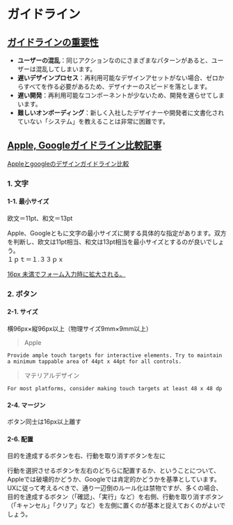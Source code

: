 # ガイドライン

## [ガイドラインの重要性](https://uxmilk.jp/73433)  

- **ユーザーの混乱**：同じアクションなのにさまざまなパターンがあると、ユーザーは混乱してしまいます。
- **遅いデザインプロセス**：再利用可能なデザインアセットがない場合、ゼロからすべてを作る必要があるため、デザイナーのスピードを落とします。
- **遅い開発**：再利用可能なコンポーネントが少ないため、開発を遅らせてしまいます。
- **難しいオンボーディング**：新しく入社したデザイナーや開発者に文書化されていない「システム」を教えることは非常に困難です。

## [Apple, Googleガイドライン比較記事](https://baigie.me/sogitani/2015/07/apple-google-design-guideline/)

[Appleとgoogleのデザインガイドライン比較](https://www.slideshare.net/arasunatomoyuki/applegoogleweb-50201232?ref=https://baigie.me/sogitani/2015/07/apple-google-design-guideline/)  

### 1. 文字
#### 1-1. 最小サイズ
欧文＝11pt、和文＝13pt  

Apple、Googleともに文字の最小サイズに関する具体的な指定があります。双方を判断し、欧文は11pt相当、和文は13pt相当を最小サイズとするのが良いでしょう。  
１ｐｔ＝１.３３ｐｘ   

[16px 未満でフォーム入力時に拡大される。](http://cly7796.net/wp/css/the-screen-zooms-when-filling-out-forms-on-ios/)

### 2. ボタン
#### 2-1. サイズ
横96px×縦96px以上（物理サイズ9mm×9mm以上）  
> Apple  

```
Provide ample touch targets for interactive elements. Try to maintain a minimum tappable area of 44pt x 44pt for all controls.
```

> マテリアルデザイン

```
For most platforms, consider making touch targets at least 48 x 48 dp
```

#### 2-4. マージン
ボタン同士は16px以上離す  
#### 2-6. 配置
目的を達成するボタンを右、行動を取り消すボタンを左に  

行動を選択させるボタンを左右のどちらに配置するか、ということについて、Appleでは破壊的かどうか、Googleでは肯定的かどうかを基準としています。UXに従って考えるべきで、通り一辺倒のルール化は禁物ですが、多くの場合、目的を達成するボタン（「確認」、「実行」など）を右側、行動を取り消すボタン（「キャンセル」「クリア」など）を左側に置くのが基本と捉えておくのがよいでしょう。  
